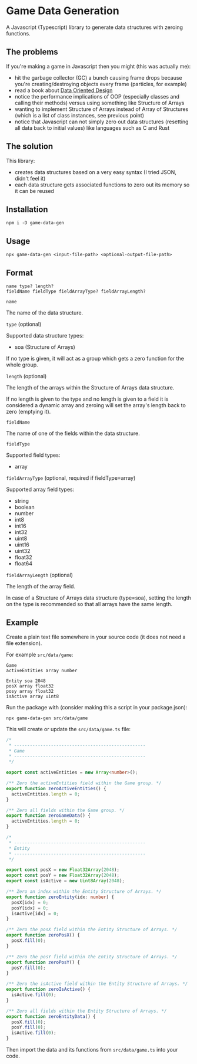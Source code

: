 # Game Data Generation

A Javascript (Typescript) library to generate data structures with zeroing functions.

## The problems

If you're making a game in Javascript then you might (this was actually me):

- hit the garbage collector (GC) a bunch causing frame drops because you're creating/destroying objects every frame (particles, for example)
- read a book about [Data Oriented Design](https://www.amazon.com/dp/1916478700)
- notice the performance implications of OOP (especially classes and calling their methods) versus using something like Structure of Arrays
- wanting to implement Structure of Arrays instead of Array of Structures (which is a list of class instances, see previous point)
- notice that Javascript can not simply zero out data structures (resetting all data back to initial values) like languages such as C and Rust

## The solution

This library:

- creates data structures based on a very easy syntax (I tried JSON, didn't feel it)
- each data structure gets associated functions to zero out its memory so it can be reused

## Installation

```shell
npm i -D game-data-gen
```

## Usage

```shell
npx game-data-gen <input-file-path> <optional-output-file-path>
```

## Format

```
name type? length?
fieldName fieldType fieldArrayType? fieldArrayLength?
```

`name`

The name of the data structure.

`type` (optional)

Supported data structure types:

- soa (Structure of Arrays)

If no type is given, it will act as a group which gets a zero function for the whole group.

`length` (optional)

The length of the arrays within the Structure of Arrays data structure.

If no length is given to the type and no length is given to a field it is considered a dynamic array and zeroing will set the array's length back to zero (emptying it).

`fieldName`

The name of one of the fields within the data structure.

`fieldType`

Supported field types:

- array

`fieldArrayType` (optional, required if fieldType=array)

Supported array field types:

- string
- boolean
- number
- int8
- int16
- int32
- uint8
- uint16
- uint32
- float32
- float64

`fieldArrayLength` (optional)

The length of the array field.

In case of a Structure of Arrays data structure (type=soa), setting the length on the type is recommended so that all arrays have the same length.

## Example

Create a plain text file somewhere in your source code (it does not need a file extension).

For example `src/data/game`:

```
Game
activeEntities array number

Entity soa 2048
posX array float32
posy array float32
isActive array uint8
```

Run the package with (consider making this a script in your package.json):

```shell
npx game-data-gen src/data/game
```

This will create or update the `src/data/game.ts` file:

```typescript
/*
 * --------------------------------------------------
 * Game
 * --------------------------------------------------
 */

export const activeEntities = new Array<number>();

/** Zero the activeEntities field within the Game group. */
export function zeroActiveEntities() {
  activeEntities.length = 0;
}

/** Zero all fields within the Game group. */
export function zeroGameData() {
  activeEntities.length = 0;
}

/*
 * --------------------------------------------------
 * Entity
 * --------------------------------------------------
 */

export const posX = new Float32Array(2048);
export const posY = new Float32Array(2048);
export const isActive = new Uint8Array(2048);

/** Zero an index within the Entity Structure of Arrays. */
export function zeroEntity(idx: number) {
  posX[idx] = 0;
  posY[idx] = 0;
  isActive[idx] = 0;
}

/** Zero the posX field within the Entity Structure of Arrays. */
export function zeroPosX() {
  posX.fill(0);
}

/** Zero the posY field within the Entity Structure of Arrays. */
export function zeroPosY() {
  posY.fill(0);
}

/** Zero the isActive field within the Entity Structure of Arrays. */
export function zeroIsActive() {
  isActive.fill(0);
}

/** Zero all fields within the Entity Structure of Arrays. */
export function zeroEntityData() {
  posX.fill(0);
  posY.fill(0);
  isActive.fill(0);
}
```

Then import the data and its functions from `src/data/game.ts` into your code.
